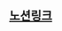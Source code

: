 ## [노션링크](https://morning-paprika-8fa.notion.site/3-3-3-3-6-1-5d4bcc47093f4df1b38c66a00dc9b85f?pvs=4)

